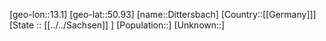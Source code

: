 ﻿---
location: [50.93,13.1]
type: City
tags:
- geo/City


SpocWebEntityId: 29812
isDeleted: false
confidential: public

---
[geo-lon::13.1]
[geo-lat::50.93]
[name::Dittersbach]
[Country::[[Germany]]]
[State :: [[../../Sachsen]] ]
[Population::]
[Unknown::]

